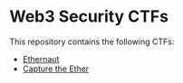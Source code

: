 # Web3 Security CTFs

This repository contains the following CTFs:
- [Ethernaut](https://ethernaut.openzeppelin.com/)
- [Capture the Ether](https://capturetheether.com/)